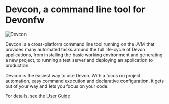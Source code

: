 # Devcon, a command line tool for Devonfw

![Devcon](https://github.com/devonfw/devon-guide/wiki/images/devconlogo_full.png "Devcon logo")

Devcon is a cross-platform command line tool running on the JVM that provides many automated tasks around the full life-cycle of Devon applications, from installing the basic working environment and generating a new project, to running a test server and deploying an application to production.

Devcon is the easiest way to use Devon. With a focus on project automation, easy command execution and declarative configuration, it gets out of your way and lets you focus on your code.

For details, see the [User Guide](https://github.com/devonfw/devon/wiki/devcon-user-guide)
